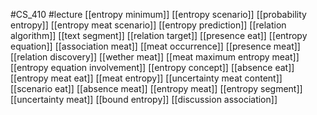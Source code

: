 #CS_410
#lecture
[[entropy minimum]]
[[entropy scenario]]
[[probability entropy]]
[[entropy meat scenario]]
[[entropy prediction]]
[[relation algorithm]]
[[text segment]]
[[relation target]]
[[presence eat]]
[[entropy equation]]
[[association meat]]
[[meat occurrence]]
[[presence meat]]
[[relation discovery]]
[[wether meat]]
[[meat maximum entropy meat]]
[[entropy equation involvement]]
[[entropy concept]]
[[absence eat]]
[[entropy meat eat]]
[[meat entropy]]
[[uncertainty meat content]]
[[scenario eat]]
[[absence meat]]
[[entropy meat]]
[[entropy segment]]
[[uncertainty meat]]
[[bound entropy]]
[[discussion association]]
